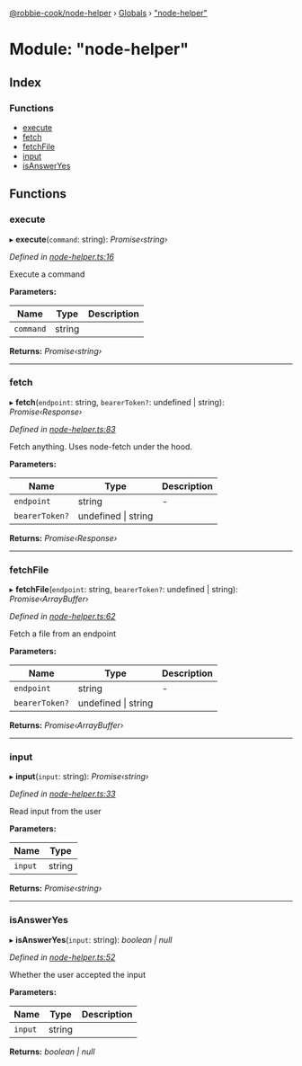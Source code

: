 [@robbie-cook/node-helper](../README.md) › [Globals](../globals.md) › ["node-helper"](_node_helper_.md)

# Module: "node-helper"

## Index

### Functions

* [execute](_node_helper_.md#execute)
* [fetch](_node_helper_.md#fetch)
* [fetchFile](_node_helper_.md#fetchfile)
* [input](_node_helper_.md#input)
* [isAnswerYes](_node_helper_.md#isansweryes)

## Functions

###  execute

▸ **execute**(`command`: string): *Promise‹string›*

*Defined in [node-helper.ts:16](https://github.com/Robbie-Cook/node-helper/blob/0a4fd77/src/node-helper.ts#L16)*

Execute a command

**Parameters:**

Name | Type | Description |
------ | ------ | ------ |
`command` | string |   |

**Returns:** *Promise‹string›*

___

###  fetch

▸ **fetch**(`endpoint`: string, `bearerToken?`: undefined | string): *Promise‹Response›*

*Defined in [node-helper.ts:83](https://github.com/Robbie-Cook/node-helper/blob/0a4fd77/src/node-helper.ts#L83)*

Fetch anything.
Uses node-fetch under the hood.

**Parameters:**

Name | Type | Description |
------ | ------ | ------ |
`endpoint` | string | - |
`bearerToken?` | undefined &#124; string |   |

**Returns:** *Promise‹Response›*

___

###  fetchFile

▸ **fetchFile**(`endpoint`: string, `bearerToken?`: undefined | string): *Promise‹ArrayBuffer›*

*Defined in [node-helper.ts:62](https://github.com/Robbie-Cook/node-helper/blob/0a4fd77/src/node-helper.ts#L62)*

Fetch a file from an endpoint

**Parameters:**

Name | Type | Description |
------ | ------ | ------ |
`endpoint` | string | - |
`bearerToken?` | undefined &#124; string |   |

**Returns:** *Promise‹ArrayBuffer›*

___

###  input

▸ **input**(`input`: string): *Promise‹string›*

*Defined in [node-helper.ts:33](https://github.com/Robbie-Cook/node-helper/blob/0a4fd77/src/node-helper.ts#L33)*

Read input from the user

**Parameters:**

Name | Type |
------ | ------ |
`input` | string |

**Returns:** *Promise‹string›*

___

###  isAnswerYes

▸ **isAnswerYes**(`input`: string): *boolean | null*

*Defined in [node-helper.ts:52](https://github.com/Robbie-Cook/node-helper/blob/0a4fd77/src/node-helper.ts#L52)*

Whether the user accepted the input

**Parameters:**

Name | Type | Description |
------ | ------ | ------ |
`input` | string |   |

**Returns:** *boolean | null*
